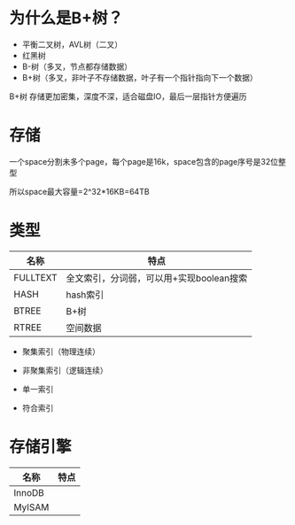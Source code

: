 # 为什么是B+树？

* 平衡二叉树，AVL树（二叉）
* 红黑树
* B-树（多叉，节点都存储数据）
* B+树（多叉，非叶子不存储数据，叶子有一个指针指向下一个数据）

B+树 存储更加密集，深度不深，适合磁盘IO，最后一层指针方便遍历

# 存储

一个space分割未多个page，每个page是16k，space包含的page序号是32位整型

所以space最大容量=2^32*16KB=64TB

# 类型

|名称|特点|
|---|---|
|FULLTEXT|全文索引，分词弱，可以用+实现boolean搜索
|HASH|hash索引
|BTREE|B+树
|RTREE|空间数据

* 聚集索引（物理连续）
* 非聚集索引（逻辑连续）

* 单一索引
* 符合索引

# 存储引擎

|名称|特点|
|---|---|
|InnoDB
|MyISAM
